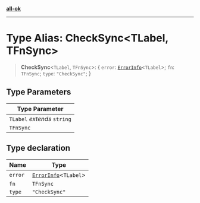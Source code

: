[**all-ok**](../README.md)

***

# Type Alias: CheckSync\<TLabel, TFnSync\>

> **CheckSync**\<`TLabel`, `TFnSync`\>: \{ `error`: [`ErrorInfo`](ErrorInfo.md)\<`TLabel`\>; `fn`: `TFnSync`; `type`: `"CheckSync"`; \}

## Type Parameters

| Type Parameter |
| ------ |
| `TLabel` *extends* `string` |
| `TFnSync` |

## Type declaration

| Name | Type |
| ------ | ------ |
| `error` | [`ErrorInfo`](ErrorInfo.md)\<`TLabel`\> |
| `fn` | `TFnSync` |
| `type` | `"CheckSync"` |
